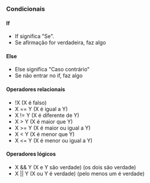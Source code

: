 ### Condicionais

#### If
- If significa "Se".
- Se afirmação for verdadeira, faz algo

#### Else
- Else significa "Caso contrário"
- Se não entrar no if, faz algo

#### Operadores relacionais

- !X (X é falso)
- X == Y (X é igual a Y)
- X != Y (X é diferente de Y)
- X > Y  (X é maior que Y)
- X >= Y (X é maior ou igual a Y)
- X < Y  (X é menor que Y)
- X <= Y (X é menor ou igual a Y)

#### Operadores lógicos
- X && Y (X e Y são verdade) (os dois são verdade)
- X || Y (X ou Y é verdade) (pelo menos um é verdade)